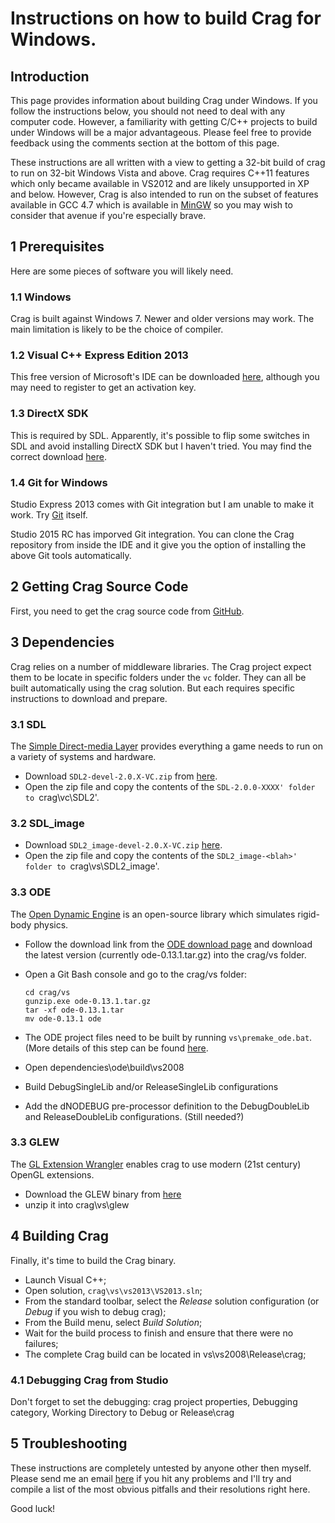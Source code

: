 # Instructions on how to build Crag for Windows.

## Introduction

This page provides information about building Crag under Windows. If you follow the instructions below, you should not need to deal with any computer code. However, a familiarity with getting C/C++ projects to build under Windows will be a major advantageous. Please feel free to provide feedback using the comments section at the bottom of this page. 

These instructions are all written with a view to getting a 32-bit build of crag to run on 32-bit Windows Vista and above. Crag requires C++11 features which only became available in VS2012 and are likely unsupported in XP and below. However, Crag is also intended to run on the subset of features available in GCC 4.7 which is available in [MinGW](www.mingw.org) so you may wish to consider that avenue if you're especially brave.

## 1 Prerequisites

Here are some pieces of software you will likely need.

### 1.1 Windows

Crag is built against Windows 7. Newer and older versions may work. The main limitation is likely to be the choice of compiler.

### 1.2 Visual C++ Express Edition 2013

This free version of Microsoft's IDE can be downloaded [here](http://www.microsoft.com/visualstudio/), although you may need to register to get an activation key.

### 1.3 DirectX SDK

This is required by SDL. Apparently, it's possible to flip some switches in SDL and avoid installing DirectX SDK but I haven't tried. You may find the correct download [here](http://www.microsoft.com/download/en/details.aspx?displaylang=en&id=6812).

### 1.4 Git for Windows

Studio Express 2013 comes with Git integration but I am unable to make it work. Try [Git](http://git-scm.com/download/win) itself.

Studio 2015 RC has imporved Git integration. 
You can clone the Crag repository from inside the IDE and it give you the option of installing the above Git tools automatically.

## 2 Getting Crag Source Code

First, you need to get the crag source code from [GitHub](https://github.com/johnmcfarlane/crag).

## 3 Dependencies

Crag relies on a number of middleware libraries. The Crag project expect them to be locate in specific folders under the `vc` folder. They can all be built automatically using the crag solution. But each requires specific instructions to download and prepare.

### 3.1 SDL

The [Simple Direct-media Layer](http://www.libsdl.org/) provides everything a game needs to run on a variety of systems and hardware.

  * Download `SDL2-devel-2.0.X-VC.zip` from [here](http://www.libsdl.org/download-2.0.php).
  * Open the zip file and copy the contents of the `SDL-2.0.0-XXXX' folder to `crag\vc\SDL2'.

### 3.2 SDL_image

  * Download `SDL2_image-devel-2.0.X-VC.zip` [here](https://www.libsdl.org/projects/SDL_image/).
  * Open the zip file and copy the contents of the `SDL2_image-<blah>' folder to `crag\vs\SDL2_image'.

### 3.3 ODE

The [Open Dynamic Engine](http://www.ode.org/) is an open-source library which simulates rigid-body physics.

  * Follow the download link from the [ODE download page](https://bitbucket.org/odedevs/ode/downloads) and download the latest version (currently ode-0.13.1.tar.gz) into the crag/vs folder.
  * Open a Git Bash console and go to the crag/vs folder:
  
    ```
	cd crag/vs
	gunzip.exe ode-0.13.1.tar.gz
	tar -xf ode-0.13.1.tar
	mv ode-0.13.1 ode
	```

  * The ODE project files need to be built by running `vs\premake_ode.bat`. (More details of this step can be found [here](http://opende.sourceforge.net/wiki/index.php/Manual_(Install_and_Use)).
  * Open dependencies\ode\build\vs2008
  * Build DebugSingleLib and/or ReleaseSingleLib configurations
  * Add the dNODEBUG pre-processor definition to the DebugDoubleLib and ReleaseDoubleLib configurations. (Still needed?)

### 3.3 GLEW

The [GL Extension Wrangler](http://glew.sourceforge.net/) enables crag to use modern (21st century) OpenGL extensions. 

  * Download the GLEW binary from [here](http://glew.sourceforge.net/)
  * unzip it into crag\vs\glew

## 4 Building Crag

Finally, it's time to build the Crag binary. 

  * Launch Visual C++;
  * Open solution, `crag\vs\vs2013\VS2013.sln`;
  * From the standard toolbar, select the _Release_ solution configuration (or _Debug_ if you wish to debug crag);
  * From the Build menu, select _Build Solution_;
  * Wait for the build process to finish and ensure that there were no failures;
  * The complete Crag build can be located in vs\vs2008\Release\crag;

### 4.1 Debugging Crag from Studio

Don't forget to set the debugging: crag project properties, Debugging category, Working Directory to Debug or Release\crag

## 5 Troubleshooting

These instructions are completely untested by anyone other then myself. Please send me an email [here](http://www.google.com/profiles/110202519902799314719) if you hit any problems and I'll try and compile a list of the most obvious pitfalls and their resolutions right here.

Good luck!
